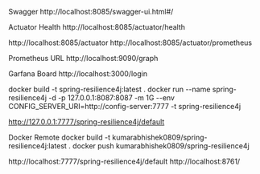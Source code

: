 
Swagger
http://localhost:8085/swagger-ui.html#/

Actuator Health
http://localhost:8085/actuator/health

http://localhost:8085/actuator
http://localhost:8085/actuator/prometheus

Prometheus URL
http://localhost:9090/graph

Garfana Board
http://localhost:3000/login


docker build -t spring-resilience4j:latest .
docker run --name spring-resilience4j -d -p 127.0.0.1:8087:8087 -m 1G --env CONFIG_SERVER_URI=http://config-server:7777 -t spring-resilience4j 

http://127.0.0.1:7777/spring-resilience4j/default 

Docker Remote
docker build -t kumarabhishek0809/spring-resilience4j:latest .
docker push kumarabhishek0809/spring-resilience4j


http://localhost:7777/spring-resilience4j/default
http://localhost:8761/